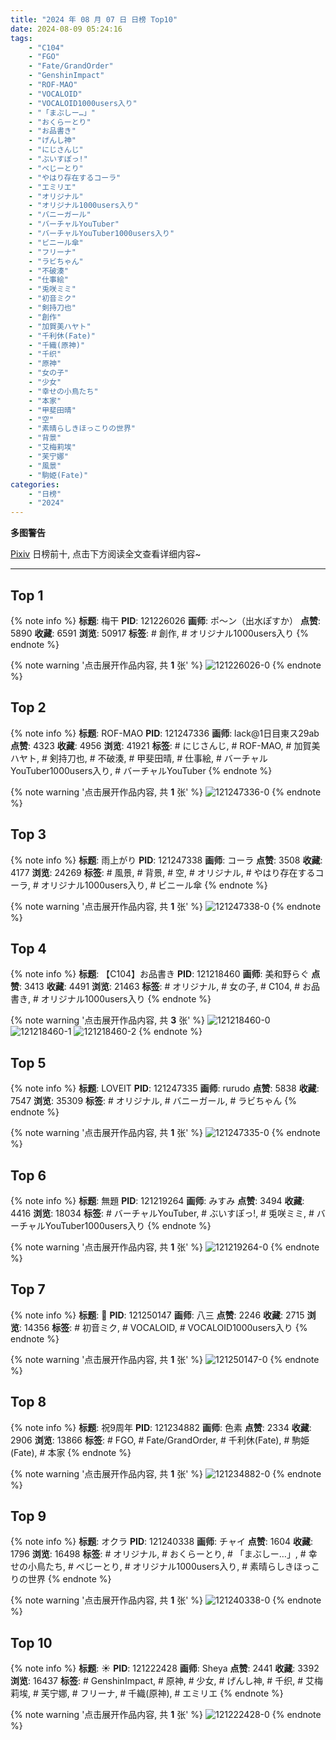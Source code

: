 ```yaml
---
title: "2024 年 08 月 07 日 日榜 Top10"
date: 2024-08-09 05:24:16
tags:
    - "C104"
    - "FGO"
    - "Fate/GrandOrder"
    - "GenshinImpact"
    - "ROF-MAO"
    - "VOCALOID"
    - "VOCALOID1000users入り"
    - "「まぶしー…」"
    - "おくらーとり"
    - "お品書き"
    - "げんし神"
    - "にじさんじ"
    - "ぶいすぽっ!"
    - "べじーとり"
    - "やはり存在するコーラ"
    - "エミリエ"
    - "オリジナル"
    - "オリジナル1000users入り"
    - "バニーガール"
    - "バーチャルYouTuber"
    - "バーチャルYouTuber1000users入り"
    - "ビニール傘"
    - "フリーナ"
    - "ラビちゃん"
    - "不破湊"
    - "仕事絵"
    - "兎咲ミミ"
    - "初音ミク"
    - "剣持刀也"
    - "創作"
    - "加賀美ハヤト"
    - "千利休(Fate)"
    - "千織(原神)"
    - "千织"
    - "原神"
    - "女の子"
    - "少女"
    - "幸せの小鳥たち"
    - "本家"
    - "甲斐田晴"
    - "空"
    - "素晴らしきほっこりの世界"
    - "背景"
    - "艾梅莉埃"
    - "芙宁娜"
    - "風景"
    - "駒姫(Fate)"
categories:
    - "日榜"
    - "2024"
---
```


<i class="fa fa-triangle-exclamation"></i>**多图警告**<i class="fa fa-triangle-exclamation"></i>

[Pixiv](https://www.pixiv.net/) 日榜前十, 点击下方阅读全文查看详细内容~

<!-- more -->

---

## Top 1

{% note info %}
**标题**: 梅干
**PID**: 121226026 **画师**: ポ～ン（出水ぽすか）
**点赞**: 5890 **收藏**: 6591 **浏览**: 50917
**标签**: # 創作, # オリジナル1000users入り
{% endnote %}

{% note warning '点击展开作品内容, 共 **1** 张' %}
![121226026-0](https://i.pixiv.re/img-original/img/2024/08/06/07/30/03/121226026_p0.jpg)
{% endnote %}

## Top 2

{% note info %}
**标题**: ROF-MAO
**PID**: 121247336 **画师**: lack@1日目東ス29ab
**点赞**: 4323 **收藏**: 4956 **浏览**: 41921
**标签**: # にじさんじ, # ROF-MAO, # 加賀美ハヤト, # 剣持刀也, # 不破湊, # 甲斐田晴, # 仕事絵, # バーチャルYouTuber1000users入り, # バーチャルYouTuber
{% endnote %}

{% note warning '点击展开作品内容, 共 **1** 张' %}
![121247336-0](https://i.pixiv.re/img-original/img/2024/08/07/00/00/13/121247336_p0.jpg)
{% endnote %}

## Top 3

{% note info %}
**标题**: 雨上がり
**PID**: 121247338 **画师**: コーラ
**点赞**: 3508 **收藏**: 4177 **浏览**: 24269
**标签**: # 風景, # 背景, # 空, # オリジナル, # やはり存在するコーラ, # オリジナル1000users入り, # ビニール傘
{% endnote %}

{% note warning '点击展开作品内容, 共 **1** 张' %}
![121247338-0](https://i.pixiv.re/img-original/img/2024/08/07/00/00/13/121247338_p0.jpg)
{% endnote %}

## Top 4

{% note info %}
**标题**: 【C104】お品書き
**PID**: 121218460 **画师**: 美和野らぐ
**点赞**: 3413 **收藏**: 4491 **浏览**: 21463
**标签**: # オリジナル, # 女の子, # C104, # お品書き, # オリジナル1000users入り
{% endnote %}

{% note warning '点击展开作品内容, 共 **3** 张' %}
![121218460-0](https://i.pixiv.re/img-original/img/2024/08/06/00/00/39/121218460_p0.png)
![121218460-1](https://i.pixiv.re/img-original/img/2024/08/06/00/00/39/121218460_p1.png)
![121218460-2](https://i.pixiv.re/img-original/img/2024/08/06/00/00/39/121218460_p2.png)
{% endnote %}

## Top 5

{% note info %}
**标题**: LOVEIT
**PID**: 121247335 **画师**: rurudo
**点赞**: 5838 **收藏**: 7547 **浏览**: 35309
**标签**: # オリジナル, # バニーガール, # ラビちゃん
{% endnote %}

{% note warning '点击展开作品内容, 共 **1** 张' %}
![121247335-0](https://i.pixiv.re/img-original/img/2024/08/07/00/00/13/121247335_p0.jpg)
{% endnote %}

## Top 6

{% note info %}
**标题**: 無題
**PID**: 121219264 **画师**: みすみ
**点赞**: 3494 **收藏**: 4416 **浏览**: 18034
**标签**: # バーチャルYouTuber, # ぶいすぽっ!, # 兎咲ミミ, # バーチャルYouTuber1000users入り
{% endnote %}

{% note warning '点击展开作品内容, 共 **1** 张' %}
![121219264-0](https://i.pixiv.re/img-original/img/2024/08/06/00/16/40/121219264_p0.png)
{% endnote %}

## Top 7

{% note info %}
**标题**: 💫
**PID**: 121250147 **画师**: 八三
**点赞**: 2246 **收藏**: 2715 **浏览**: 14356
**标签**: # 初音ミク, # VOCALOID, # VOCALOID1000users入り
{% endnote %}

{% note warning '点击展开作品内容, 共 **1** 张' %}
![121250147-0](https://i.pixiv.re/img-original/img/2024/08/07/01/18/21/121250147_p0.png)
{% endnote %}

## Top 8

{% note info %}
**标题**: 祝9周年
**PID**: 121234882 **画师**: 色素
**点赞**: 2334 **收藏**: 2906 **浏览**: 13866
**标签**: # FGO, # Fate/GrandOrder, # 千利休(Fate), # 駒姫(Fate), # 本家
{% endnote %}

{% note warning '点击展开作品内容, 共 **1** 张' %}
![121234882-0](https://i.pixiv.re/img-original/img/2024/08/06/17/00/04/121234882_p0.png)
{% endnote %}

## Top 9

{% note info %}
**标题**: オクラ
**PID**: 121240338 **画师**: チャイ
**点赞**: 1604 **收藏**: 1796 **浏览**: 16498
**标签**: # オリジナル, # おくらーとり, # 「まぶしー…」, # 幸せの小鳥たち, # べじーとり, # オリジナル1000users入り, # 素晴らしきほっこりの世界
{% endnote %}

{% note warning '点击展开作品内容, 共 **1** 张' %}
![121240338-0](https://i.pixiv.re/img-original/img/2024/08/06/20/35/13/121240338_p0.png)
{% endnote %}

## Top 10

{% note info %}
**标题**: ☀
**PID**: 121222428 **画师**: Sheya
**点赞**: 2441 **收藏**: 3392 **浏览**: 16437
**标签**: # GenshinImpact, # 原神, # 少女, # げんし神, # 千织, # 艾梅莉埃, # 芙宁娜, # フリーナ, # 千織(原神), # エミリエ
{% endnote %}

{% note warning '点击展开作品内容, 共 **1** 张' %}
![121222428-0](https://i.pixiv.re/img-original/img/2024/08/06/02/27/17/121222428_p0.jpg)
{% endnote %}
